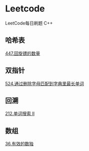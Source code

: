 # Leetcode
LeetCode每日刷题 C++

## 哈希表
[447.回旋镖的数量](https://github.com/Songmg-Nwafu/Leetcode/blob/main/2021_Sep/Seq_13rd_447.md)

## 双指针
[524.通过删除字母匹配到字典里最长单词](https://github.com/Songmg-Nwafu/Leetcode/blob/main/2021_Sep/Seq_14th_524.md)

## 回溯
[212.单词搜索 II](https://github.com/Songmg-Nwafu/Leetcode/blob/main/2021_Sep/Seq_15th_212.md)

## 数组
[36.有效的数独](https://github.com/Songmg-Nwafu/Leetcode/blob/main/2021_Sep/Seq_16th_36.md)